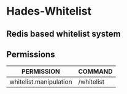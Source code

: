 # Hades-Whitelist

## Redis based whitelist system

## Permissions
| PERMISSION | COMMAND |
|--|--|
| whitelist.manipulation | /whitelist |
